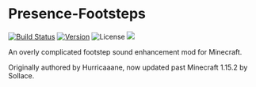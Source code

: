 # Presence-Footsteps
[![Build Status](https://github.com/Sollace/Presence-Footsteps/actions/workflows/gradle-build.yml/badge.svg)](https://github.com/MineLittlePony/Kirin/actions/workflows/gradle-build.yml)
[![Version](https://img.shields.io/github/v/release/Sollace/Presence-Footsteps)](https://github.com/Sollace/Presence-Footsteps/releases/latest)
![License](https://img.shields.io/github/license/Sollace/Presence-Footsteps)
![](https://img.shields.io/badge/api-fabric-orange.svg)

An overly complicated footstep sound enhancement mod for Minecraft.

Originally authored by Hurricaaane, now updated past Minecraft 1.15.2 by Sollace.
